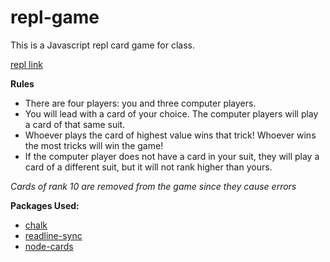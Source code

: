 # repl-game

This is a Javascript repl card game for class.

[repl link](https://repl.it/@ewatkins/cardgame)

**Rules**

- There are four players: you and three computer players.
- You will lead with a card of your choice. The computer players will play a card of that same suit.
- Whoever plays the card of highest value wins that trick! Whoever wins the most tricks will win the game!
- If the computer player does not have a card in your suit, they will play a card of a different suit, but it will not rank higher than yours.

*Cards of rank 10 are removed from the game since they cause errors*

**Packages Used:**

- [chalk](https://github.com/chalk/chalk)
- [readline-sync](https://www.npmjs.com/package/readline-sync)
- [node-cards](http://kbjr.github.io/node-cards/index.html)